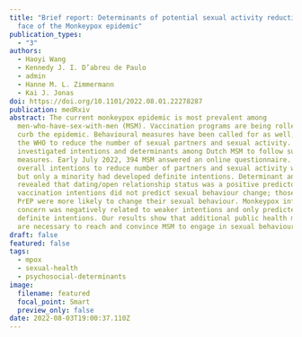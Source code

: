 ```yaml
---
title: "Brief report: Determinants of potential sexual activity reduction in the
  face of the Monkeypox epidemic"
publication_types:
  - "3"
authors:
  - Haoyi Wang
  - Kennedy J. I. D’abreu de Paulo
  - admin
  - Hanne M. L. Zimmermann
  - Kai J. Jonas
doi: https://doi.org/10.1101/2022.08.01.22278287
publication: medRxiv
abstract: The current monkeypox epidemic is most prevalent among
  men-who-have-sex-with-men (MSM). Vaccination programs are being rolled-out to
  curb the epidemic. Behavioural measures have been called for as well, e.g., by
  the WHO to reduce the number of sexual partners and sexual activity. We
  investigated intentions and determinants among Dutch MSM to follow such
  measures. Early July 2022, 394 MSM answered an online questionnaire. The
  overall intentions to reduce number of partners and sexual activity was high,
  but only a minority had developed definite intentions. Determinant analysis
  revealed that dating/open relationship status was a positive predictor,
  vaccination intentions did not predict sexual behaviour change; those not on
  PrEP were more likely to change their sexual behaviour. Monkeypox infection
  concern was negatively related to weaker intentions and only predicted
  definite intentions. Our results show that additional public health measures
  are necessary to reach and convince MSM to engage in sexual behaviour change.
draft: false
featured: false
tags:
  - mpox
  - sexual-health
  - psychosocial-determinants
image:
  filename: featured
  focal_point: Smart
  preview_only: false
date: 2022-08-03T19:00:37.110Z
---
```

